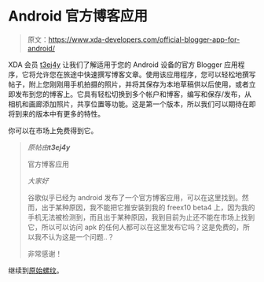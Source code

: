 # Android 官方博客应用

> 原文：<https://www.xda-developers.com/official-blogger-app-for-android/>

XDA 会员 [t3ej4y](http://forum.xda-developers.com/member.php?u=3222384) 让我们了解适用于您的 Android 设备的官方 Blogger 应用程序，它将允许您在旅途中快速撰写博客文章。使用该应用程序，您可以轻松地撰写帖子，附上您刚刚用手机拍摄的照片，并将其保存为本地草稿供以后使用，或者立即发布到您的博客上。它具有轻松切换到多个帐户和博客，编写和保存/发布，从相机和画廊添加照片，共享位置等功能。这是第一个版本，所以我们可以期待在即将到来的版本中有更多的特性。

你可以在市场上免费得到它。

> *原帖由**t3ej4y***
> 
> 官方博客应用
> 
> *大家好*
> 
> 谷歌似乎已经为 android 发布了一个官方博客应用，可以在这里找到。然而，出于某种原因，我不能把它推安装到我的 freex10 beta4 上，因为我的手机无法被检测到，而且出于某种原因，我到目前为止还不能在市场上找到它，所以可以访问 apk 的任何人都可以在这里发布它吗？这是免费的，所以我不认为这是一个问题..？
> 
> 非常感谢！

继续到[原始螺纹](http://forum.xda-developers.com/showthread.php?p=11186460)。